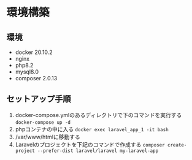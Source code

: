 # 環境構築
## 環境
- docker 20.10.2
- nginx
- php8.2
- mysql8.0
- composer 2.0.13

## セットアップ手順
1. docker-compose.ymlのあるディレクトリで下のコマンドを実行する
   `docker-compose up -d`
2. phpコンテナの中に入る
   `docker exec laravel_app_1 -it bash`
3. /var/www/htmlに移動する
4. Laravelのプロジェクトを下記のコマンドで作成する
   `composer create-project --prefer-dist laravel/laravel my-laravel-app`
